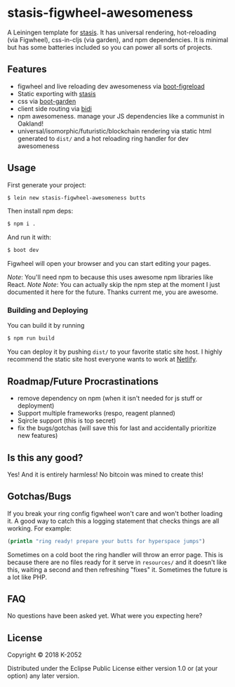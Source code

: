 # stasis-figwheel-awesomeness

A Leiningen template for [stasis](https://github.com/magnars/stasis). It has universal rendering, hot-reloading (via Figwheel), css-in-cljs (via garden), and npm dependencies. It is minimal but has some batteries included so you can power all sorts of projects.

## Features

- figwheel and live reloading dev awesomeness via [boot-figreload](https://github.com/boot-clj/boot-figreload)
- Static exporting with [stasis](https://github.com/magnars/stasis)
- css via [boot-garden](https://github.com/martinklepsch/boot-garden)
- client side routing via [bidi](https://github.com/juxt/bidi)
- npm awesomeness. manage your JS dependencies like a communist in Oakland!
- universal/isomorphic/futuristic/blockchain rendering via static html generated to `dist/` and a hot reloading ring handler for dev awesomeness

## Usage

First generate your project:

```sh
$ lein new stasis-figwheel-awesomeness butts
```

Then install npm deps:

```sh
$ npm i .
```

And run it with:

```sh
$ boot dev
```

Figwheel will open your browser and you can start editing your pages.

*Note*: You'll need npm to because this uses awesome npm libraries like React.
*Note Note*: You can actually skip the npm step at the moment I just documented it here for the future. Thanks current me, you are awesome.

### Building and Deploying

You can build it by running

```sh
$ npm run build
```

You can deploy it by pushing `dist/` to your favorite static site host. I highly recommend the static site host everyone wants to work at [Netlify](https://www.netlify.com/).

## Roadmap/Future Procrastinations

- remove dependency on npm (when it isn't needed for js stuff or deployment)
- Support multiple frameworks (respo, reagent planned)
- Sqircle support (this is top secret)
- fix the bugs/gotchas (will save this for last and accidentally prioritize new features)

## Is this any good?

Yes! And it is entirely harmless! No bitcoin was mined to create this!

## Gotchas/Bugs

If you break your ring config figwheel won't care and won't bother loading it. A good way to catch this a logging statement that checks things are all working. For example:

```clj
(println "ring ready! prepare your butts for hyperspace jumps")
```

Sometimes on a cold boot the ring handler will throw an error page. This is because there are no files ready for it serve in `resources/` and it doesn't like this, waiting a second and then refreshing "fixes" it. Sometimes the future is a lot like PHP.

## FAQ

No questions have been asked yet. What were you expecting here?

## License

Copyright © 2018 K-2052

Distributed under the Eclipse Public License either version 1.0 or (at your option) any later version.
